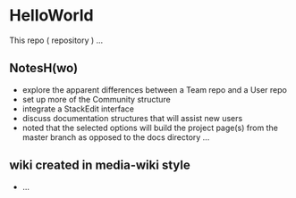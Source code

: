 # HelloWorld
This repo ( repository ) ...

## NotesH(wo)
* explore the apparent differences between a Team repo and a User repo
* set up more of the Community structure
* integrate a StackEdit interface
* discuss documentation structures that will assist new users
* noted that the selected options will build the project page(s) from the master branch as opposed to the docs directory
...
## wiki created in media-wiki style
* ...
